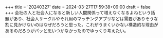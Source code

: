+++
title = '20240327'
date = 2024-03-27T17:59:38+09:00
draft = false
+++
会社の人と社会人になると新しい人間関係って増えなくなるよねという話題があり、社会人サークルやそれ用のマッチングアプリなどは需要がありそうな割に見かけないのはなぜだろうと思った。これがうまくいかない構造的な理由があるのだろうがパッと思いつかなかったのでゆっくり考えたい。
